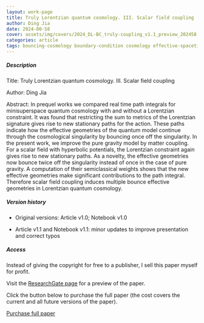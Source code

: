 ```yaml
---    
layout: work-page
title: Truly Lorentzian quantum cosmology. III. Scalar field coupling
author: Ding Jia
date: 2024-00-58
cover: assets/img/covers/2024_DL-BC_truly-coupling_v1.1_preview_202458.jpeg
categories: article
tags: bouncing-cosmology boundary-condition cosmology effective-spacetime lorentzian-path-integral lorentzian-quantum-gravity quantum-cosmology quantum-gravity saddle-point semiclassical-approximation singularity
---
```


##### Description

Title: Truly Lorentzian quantum cosmology. III. Scalar field coupling

Author: Ding Jia

Abstract: In prequel works we compared real time path integrals for minisuperspace quantum cosmology with and without a Lorentzian constraint. It was found that restricting the sum to metrics of the Lorentzian signature gives rise to new stationary paths for the action. These paths indicate how the effective geometries of the quantum model continue through the cosmological singularity by bouncing once off the singularity. In the present work, we improve the pure gravity model by matter coupling. For a scalar field with hyperbolic potentials, the Lorentzian constraint again gives rise to new stationary paths. As a novelty, the effective geometries now bounce twice off the singularity instead of once in the case of pure gravity. A computation of their semiclassical weights shows that the new effective geometries make significant contributions to the path integral. Therefore scalar field coupling induces multiple bounce effective geometries in Lorentzian quantum cosmology.

##### Version history

- Original versions: Article v1.0; Notebook v1.0

- Article v1.1 and Notebook v1.1: minor updates to improve presentation and correct typos

##### Access

Instead of giving the copyright for free to a publisher, I sell this paper myself for profit. 

Visit the [ResearchGate page](X) for a preview of the paper. 

Click the button below to purchase the full paper (the cost covers the current and all future versions of the paper).

<script type="text/javascript" src="https://payhip.com/payhip.js"></script>

<a href="https://payhip.com/b/c1Dtv" class="payhip-buy-button" data-theme="green" data-product="c1Dtv">Purchase full paper</a>
